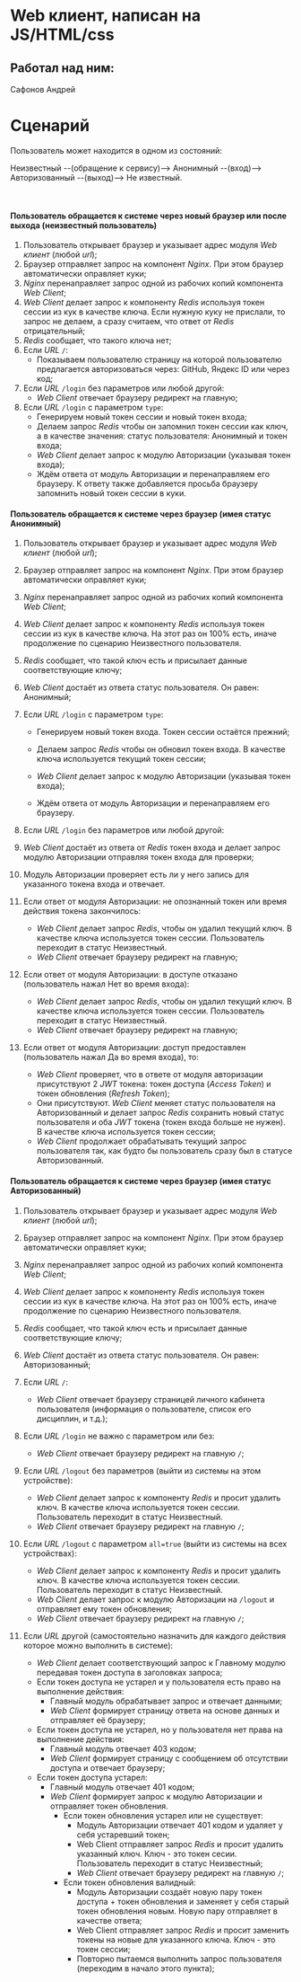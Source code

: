 # Web клиент, написан на JS/HTML/css

## Работал над ним:
Сафонов Андрей

# Сценарий 
Пользователь может находится в одном из состояний:

Неизвестный --(обращение к сервису)--> Анонимный --(вход)--> Авторизованный --(выход)--> Не известный.

<br/>

#### Пользователь обращается к системе через новый браузер или после выхода (неизвестный пользователь)

1. Пользователь открывает браузер и указывает адрес модуля *Web клиент* (любой *url*);
2. Браузер отправляет запрос на компонент *Nginx*. При этом браузер автоматически оправляет куки;
3. *Nginx* перенаправляет запрос одной из рабочих копий компонента *Web Client*;
4. *Web Client* делает запрос к компоненту *Redis* используя токен сессии из кук в качестве ключа. Если нужную куку не прислали, то запрос не делаем, а сразу считаем, что ответ от *Redis* отрицательный;
5. *Redis* сообщает, что такого ключа нет;
6. Если *URL* `/`:
   - Показываем пользователю страницу на которой пользователю предлагается авторизоваться через: GitHub, Яндекс ID или через код;
7. Если *URL* `/login` без параметров или любой другой:
   - *Web Client* отвечает браузеру редирект на главную;
8. Если *URL* `/login` с параметром `type`:
   - Генерируем новый токен сессии и новый токен входа;
   - Делаем запрос *Redis* чтобы он запомнил токен сессии как ключ, а в качестве значения: статус пользователя: Анонимный и токен входа;
   - *Web Client* делает запрос к модулю Авторизации (указывая токен входа);
   - Ждём ответа от модуль Авторизации и перенаправляем его браузеру. К ответу также добавляется просьба браузеру запомнить новый токен сессии в куки.

#### Пользователь обращается к системе через браузер (имея статус Анонимный)

1. Пользователь открывает браузер и указывает адрес модуля *Web клиент* (любой *url*);

2. Браузер отправляет запрос на компонент *Nginx*. При этом браузер автоматически оправляет куки;

3. *Nginx* перенаправляет запрос одной из рабочих копий компонента *Web Client*;

4. *Web Client* делает запрос к компоненту *Redis* используя токен сессии из кук в качестве ключа. На этот раз он 100% есть, иначе продолжение по сценарию Неизвестного пользователя.

5. *Redis* сообщает, что такой ключ есть и присылает данные соответствующие ключу;

6. *Web Client* достаёт из ответа статус пользователя. Он равен: Анонимный;

7. Если *URL* `/login` с параметром `type`:

   - Генерируем новый токен входа. Токен сессии остаётся прежний;

   - Делаем запрос *Redis* чтобы он обновил токен входа. В качестве ключа используется текущий токен сессии;

   - *Web Client* делает запрос к модулю Авторизации (указывая токен входа);

   - Ждём ответа от модуль Авторизации и перенаправляем его браузеру.

8. Если *URL* `/login` без параметров или любой другой:

9. *Web Client* достаёт из ответа от *Redis* токен входа и делает запрос модулю Авторизации отправляя токен входа для проверки;

10. Модуль Авторизации проверяет есть ли у него запись для указанного токена входа и отвечает.

11. Если ответ от модуля Авторизации: не опознанный токен или время действия токена закончилось:

    - *Web Client* делает запрос *Redis*, чтобы он удалил текущий ключ. В качестве ключа используется токен сессии. Пользователь переходит в статус Неизвестный.
    - *Web Client* отвечает браузеру редирект на главную;

12. Если ответ от модуля Авторизации: в доступе отказано (пользователь нажал Нет во время входа):

    - *Web Client* делает запрос *Redis*, чтобы он удалил текущий ключ. В качестве ключа используется токен сессии. Пользователь переходит в статус Неизвестный.
    - *Web Client* отвечает браузеру редирект на главную;

13. Если ответ от модуля Авторизации: доступ предоставлен (пользователь нажал Да во время входа), то:

    - *Web Client* проверяет, что в ответе от модуля авторизации присутствуют 2 *JWT* токена: токен доступа (*Access Token*) и токен обновления (*Refresh Token*);
    - Они присутствуют. *Web Client* меняет статус пользователя на Авторизованный и делает запрос *Redis* сохранить новый статус пользователя и оба *JWT* токена (токен входа больше не нужен). В качестве ключа используется токен сессии;
    - *Web Client* продолжает обрабатывать текущий запрос пользователя так, как будто бы пользователь сразу был в статусе Авторизованный.

#### Пользователь обращается к системе через браузер (имея статус Авторизованный)

1. Пользователь открывает браузер и указывает адрес модуля *Web клиент* (любой *url*);
2. Браузер отправляет запрос на компонент *Nginx*. При этом браузер автоматически оправляет куки;
3. *Nginx* перенаправляет запрос одной из рабочих копий компонента *Web Client*;
4. *Web Client* делает запрос к компоненту *Redis* используя токен сессии из кук в качестве ключа. На этот раз он 100% есть, иначе продолжение по сценарию Неизвестного пользователя.
5. *Redis* сообщает, что такой ключ есть и присылает данные соответствующие ключу;
6. *Web Client* достаёт из ответа статус пользователя. Он равен: Авторизованный;
7. Если *URL* `/`:
   - *Web Client* отвечает браузеру страницей личного кабинета пользователя (информация о пользователе, список его дисциплин, и т.д.);
8. Если *URL* `/login` не важно с параметром или без:
   - *Web Client* отвечает браузеру редирект на главную `/`;
9. Если *URL* `/logout` без параметров (выйти из системы на этом устройстве):
   - *Web Client* делает запрос к компоненту *Redis* и просит удалить ключ. В качестве ключа используется токен сессии. Пользователь переходит в статус Неизвестный.
   - *Web Client* отвечает браузеру редирект на главную `/`;
10. Если *URL* `/logout` с параметром `all=true` (выйти из системы на всех устройствах):

       - *Web Client* делает запрос к компоненту *Redis* и просит удалить ключ. В качестве ключа используется токен сессии. Пользователь переходит в статус Неизвестный.
       - *Web Client* делает запрос к модулю Авторизации на `/logout` и отправляет ему токен обновления;
       - *Web Client* отвечает браузеру редирект на главную `/`;
11. Если *URL* другой (самостоятельно назначить для каждого действия которое можно выполнить в системе):
    - *Web Client* делает соответствующий запрос к Главному модулю передавая токен доступа в заголовках запроса;
    - Если токен доступа не устарел и у пользователя есть право на выполнение действия:
      - Главный модуль обрабатывает запрос и отвечает данными;
      - *Web Client* формирует страницу ответа на основе данных и отправляет её браузеру;
    - Если токен доступа не устарел, но у пользователя нет права на выполнение действия:
      - Главный модуль отвечает 403 кодом;
      - *Web Client* формирует страницу с сообщением об отсутствии доступа и отвечает браузеру;
    - Если токен доступа устарел:
      - Главный модуль отвечает 401 кодом;
      - *Web Client* формирует запрос к модулю Авторизации и отправляет токен обновления.
        - Если токен обновления устарел или не существует:
          - Модуль Авторизации отвечает 401 кодом и удаляет у себя устаревший токен;
          - Web Client отправляет запрос *Redis* и просит удалить указанный ключ. Ключ - это токен сесии. Пользователь переходит в статус Неизвестный;
          - *Web Client* отвечает браузеру редирект на главную `/`;
        - Если токен обновления валидный:
          - Модуль Авторизации создаёт новую пару токен доступа + токен обновления и заменяет у себя старый токен обновления новым. Новую пару отправляет в качестве ответа;
          - Web Client отправляет запрос *Redis* и просит заменить токены на новые для указанного ключа. Ключ - это токен сессии;
          - Повторно пытаемся выполнить запрос пользователя (переходим в начало этого пункта);

<br/>
